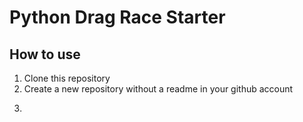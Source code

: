 # Python Drag Race Starter

## How to use
1. Clone this repository
2. Create a new repository without a readme in your github account
3. ```git remote set-url [url of your repository]
